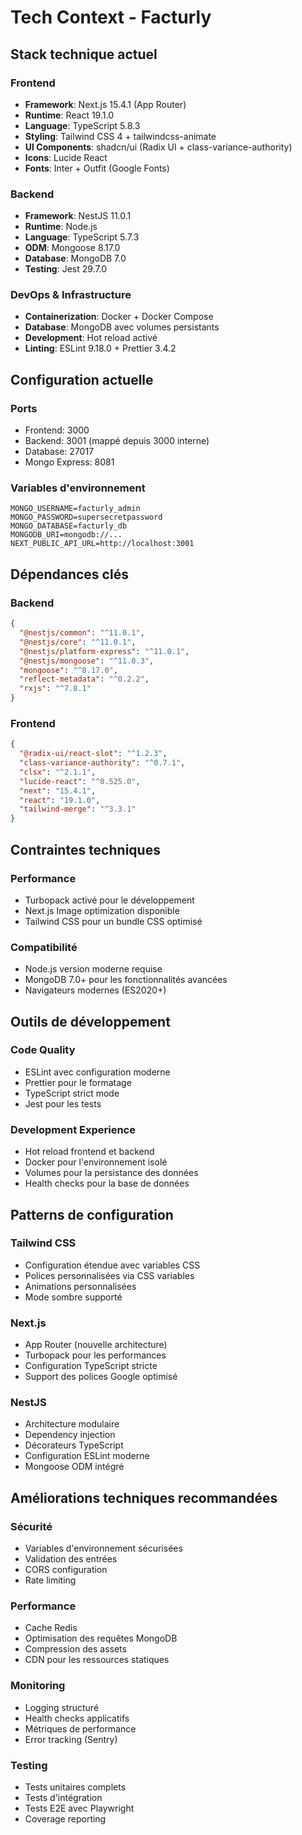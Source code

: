 # Tech Context - Facturly

## Stack technique actuel

### Frontend

- **Framework**: Next.js 15.4.1 (App Router)
- **Runtime**: React 19.1.0
- **Language**: TypeScript 5.8.3
- **Styling**: Tailwind CSS 4 + tailwindcss-animate
- **UI Components**: shadcn/ui (Radix UI + class-variance-authority)
- **Icons**: Lucide React
- **Fonts**: Inter + Outfit (Google Fonts)

### Backend

- **Framework**: NestJS 11.0.1
- **Runtime**: Node.js
- **Language**: TypeScript 5.7.3
- **ODM**: Mongoose 8.17.0
- **Database**: MongoDB 7.0
- **Testing**: Jest 29.7.0

### DevOps & Infrastructure

- **Containerization**: Docker + Docker Compose
- **Database**: MongoDB avec volumes persistants
- **Development**: Hot reload activé
- **Linting**: ESLint 9.18.0 + Prettier 3.4.2

## Configuration actuelle

### Ports

- Frontend: 3000
- Backend: 3001 (mappé depuis 3000 interne)
- Database: 27017
- Mongo Express: 8081

### Variables d'environnement

```env
MONGO_USERNAME=facturly_admin
MONGO_PASSWORD=supersecretpassword
MONGO_DATABASE=facturly_db
MONGODB_URI=mongodb://...
NEXT_PUBLIC_API_URL=http://localhost:3001
```

## Dépendances clés

### Backend

```json
{
  "@nestjs/common": "^11.0.1",
  "@nestjs/core": "^11.0.1",
  "@nestjs/platform-express": "^11.0.1",
  "@nestjs/mongoose": "^11.0.3",
  "mongoose": "^8.17.0",
  "reflect-metadata": "^0.2.2",
  "rxjs": "^7.8.1"
}
```

### Frontend

```json
{
  "@radix-ui/react-slot": "^1.2.3",
  "class-variance-authority": "^0.7.1",
  "clsx": "^2.1.1",
  "lucide-react": "^0.525.0",
  "next": "15.4.1",
  "react": "19.1.0",
  "tailwind-merge": "^3.3.1"
}
```

## Contraintes techniques

### Performance

- Turbopack activé pour le développement
- Next.js Image optimization disponible
- Tailwind CSS pour un bundle CSS optimisé

### Compatibilité

- Node.js version moderne requise
- MongoDB 7.0+ pour les fonctionnalités avancées
- Navigateurs modernes (ES2020+)

## Outils de développement

### Code Quality

- ESLint avec configuration moderne
- Prettier pour le formatage
- TypeScript strict mode
- Jest pour les tests

### Development Experience

- Hot reload frontend et backend
- Docker pour l'environnement isolé
- Volumes pour la persistance des données
- Health checks pour la base de données

## Patterns de configuration

### Tailwind CSS

- Configuration étendue avec variables CSS
- Polices personnalisées via CSS variables
- Animations personnalisées
- Mode sombre supporté

### Next.js

- App Router (nouvelle architecture)
- Turbopack pour les performances
- Configuration TypeScript stricte
- Support des polices Google optimisé

### NestJS

- Architecture modulaire
- Dependency injection
- Décorateurs TypeScript
- Configuration ESLint moderne
- Mongoose ODM intégré

## Améliorations techniques recommandées

### Sécurité

- Variables d'environnement sécurisées
- Validation des entrées
- CORS configuration
- Rate limiting

### Performance

- Cache Redis
- Optimisation des requêtes MongoDB
- Compression des assets
- CDN pour les ressources statiques

### Monitoring

- Logging structuré
- Health checks applicatifs
- Métriques de performance
- Error tracking (Sentry)

### Testing

- Tests unitaires complets
- Tests d'intégration
- Tests E2E avec Playwright
- Coverage reporting
